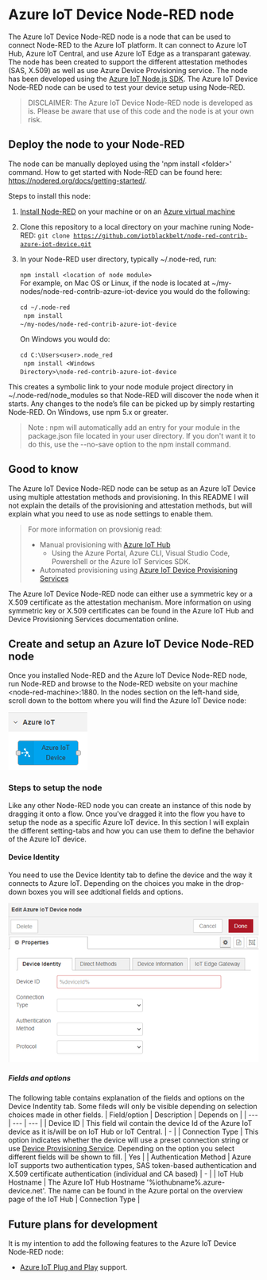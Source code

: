 # Azure IoT Device Node-RED node
The Azure IoT Device Node-RED node is a node that can be used to connect Node-RED to the Azure IoT platform. It can connect to Azure IoT Hub, Azure IoT Central, and use Azure IoT Edge as a transparant gateway. The node has been created to support the different attestation methodes (SAS, X.509) as well as use Azure Device Provisioning service. The node has been developed using the [Azure IoT Node.js SDK](https://github.com/Azure/azure-iot-sdk-node/).
The Azure IoT Device Node-RED node can be used to test your device setup using Node-RED. 

> DISCLAIMER: The Azure IoT Device Node-RED node is developed as is. Please be aware that use of this code and the node is at your own risk.

## Deploy the node to your Node-RED
The node can be manually deployed using the 'npm install &lt;folder&gt;' command. How to get started with Node-RED can be found here: https://nodered.org/docs/getting-started/.

Steps to install this node:

1. [Install Node-RED](https://nodered.org/docs/getting-started/local) on your machine or on an [Azure virtual machine](https://nodered.org/docs/getting-started/azure)
2. Clone this repository to a local directory on your machine runing Node-RED: <code>git clone https://github.com/iotblackbelt/node-red-contrib-azure-iot-device.git</code>
3. In your Node-RED user directory, typically ~/.node-red, run:

    <code>npm install &lt;location of node module&gt;</code><br/>
    For example, on Mac OS or Linux, if the node is located at ~/my-nodes/node-red-contrib-azure-iot-device you would do the following:

    <code>cd ~/.node-red<br/>
    npm install ~/my-nodes/node-red-contrib-azure-iot-device</code>

    On Windows you would do:

    <code>cd C:\Users\<user>\.node_red<br/>
    npm install &lt;Windows Directory&gt;\node-red-contrib-azure-iot-device</code>

This creates a symbolic link to your node module project directory in ~/.node-red/node_modules so that Node-RED will discover the node when it starts. Any changes to the node’s file can be picked up by simply restarting Node-RED. On Windows, use npm 5.x or greater.<br/>

>Note : npm will automatically add an entry for your module in the package.json file located in your user directory. If you don't want it to do this, use the --no-save option to the npm install command.

## Good to know
The Azure IoT Device Node-RED node can be setup as an Azure IoT Device using multiple attestation methods and provisioning. In this README I will not explain the details of the provisioning and attestation methods, but will explain what you need to use as node settings to enable them.<br/>

>For more information on provsionig read:
>* Manual provisioning with [Azure IoT Hub](https://docs.microsoft.com/en-us/azure/iot-hub/)
>    * Using the Azure Portal, Azure CLI, Visual Studio Code, Powershell or the Azure IoT Services SDK.
>* Automated provisioning using [Azure IoT Device Provisioning Services](https://docs.microsoft.com/en-us/azure/iot-dps/)

The Azure IoT Device Node-RED node can either use a symmetric key or a X.509 certificate as the attestation mechanism. More information on using symmetric key or X.509 certificates can be found in the Azure IoT Hub and Device Provisioning Services documentation online.

## Create and setup an Azure IoT Device Node-RED node
Once you installed Node-RED and the Azure IoT Device Node-RED node, run Node-RED and browse to the Node-RED website on your machine &lt;node-red-machine&gt;:1880.
In the nodes section on the left-hand side, scroll down to the bottom where you will find the Azure IoT Device node: 
<div><img alt="Azure IoT Device node" style="align:left;float:none" src="images/node.png"/></div>

### Steps to setup the node
Like any other Node-RED node you can create an instance of this node by dragging it onto a flow. Once you've dragged it into the flow you have to setup the node as a specific Azure IoT device. In this section I will explain the different setting-tabs and how you can use them to define the behavior of the Azure IoT device.

#### Device Identity
You need to use the Device Identity tab to define the device and the way it connects to Azure IoT. Depending on the choices you make in the drop-down boxes you will see addtional fields and options.
<div><img alt="Device identity tab" style="align:left;float:none" src="images/device-identity-tab-00.png"/></div>

##### Fields and options
The following table contains explanation of the fields and options on the Device Indentity tab. Some fileds will only be visible depending on selection choices made in other fields.
| Field/option | Description | Depends on |
| --- | --- | --- |
| Device ID | This field wil contain the device Id of the Azure IoT device as it is/will be on IoT Hub or IoT Central. | - |
| Connection Type | This option indicates whether the device will use a preset connection string or use [Device Provisioning Service](https://docs.microsoft.com/en-us/azure/iot-dps/). Depending on the option you select different fields will be shown to fill. | Yes |
| Authentication Method | Azure IoT supports two authentication types, SAS token-based authentication and X.509 certificate authentication (individual and CA based) | - |
| IoT Hub Hostname | The Azure IoT Hub Hostname '%iothubname%.azure-device.net'. The name can be found in the Azure portal on the overview page of the IoT Hub | Connection Type |

## Future plans for development
It is my intention to add the following features to the Azure IoT Device Node-RED node:
* [Azure IoT Plug and Play](https://docs.microsoft.com/en-us/azure/iot-pnp/overview-iot-plug-and-play) support.